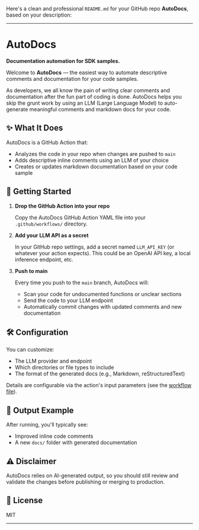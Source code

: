 Here's a clean and professional `README.md` for your GitHub repo **AutoDocs**, based on your description:

---

# AutoDocs

**Documentation automation for SDK samples.**

Welcome to **AutoDocs** — the easiest way to automate descriptive comments and documentation for your code samples.

As developers, we all know the pain of writing clear comments and documentation after the fun part of coding is done. AutoDocs helps you skip the grunt work by using an LLM (Large Language Model) to auto-generate meaningful comments and markdown docs for your code.

## ✨ What It Does

AutoDocs is a GitHub Action that:

* Analyzes the code in your repo when changes are pushed to `main`
* Adds descriptive inline comments using an LLM of your choice
* Creates or updates markdown documentation based on your code sample

## 🚀 Getting Started

1. **Drop the GitHub Action into your repo**

   Copy the AutoDocs GitHub Action YAML file into your `.github/workflows/` directory.

2. **Add your LLM API as a secret**

   In your GitHub repo settings, add a secret named `LLM_API_KEY` (or whatever your action expects). This could be an OpenAI API key, a local inference endpoint, etc.

3. **Push to main**

   Every time you push to the `main` branch, AutoDocs will:

   * Scan your code for undocumented functions or unclear sections
   * Send the code to your LLM endpoint
   * Automatically commit changes with updated comments and new documentation

## 🛠 Configuration

You can customize:

* The LLM provider and endpoint
* Which directories or file types to include
* The format of the generated docs (e.g., Markdown, reStructuredText)

Details are configurable via the action's input parameters (see the [workflow file](./.github/workflows/autodocs.yml)).

## 📁 Output Example

After running, you'll typically see:

* Improved inline code comments
* A new `docs/` folder with generated documentation

## ⚠️ Disclaimer

AutoDocs relies on AI-generated output, so you should still review and validate the changes before publishing or merging to production.

## 📄 License

MIT

---
